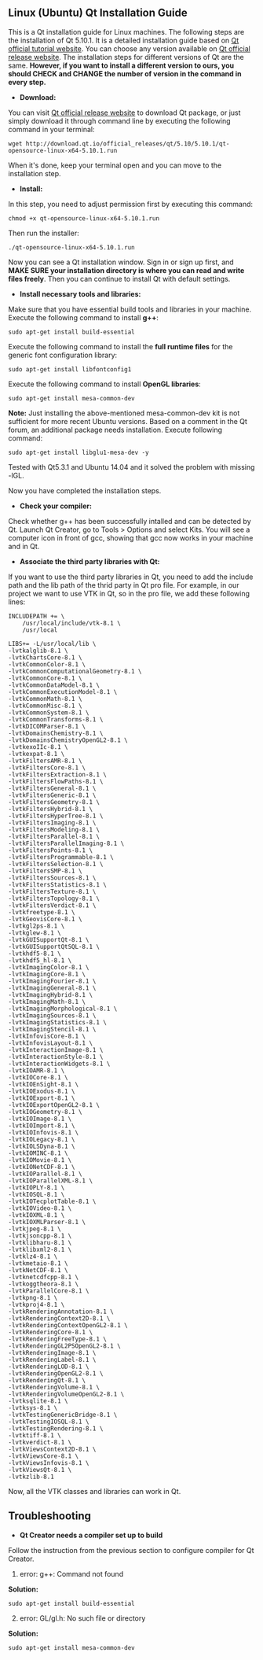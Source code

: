 ## Linux (Ubuntu) Qt Installation Guide

This is a Qt installation guide for Linux machines. The following steps are the installation of Qt 5.10.1. It is a detailed installation guide based on [Qt official tutorial website](https://wiki.qt.io/Install_Qt_5_on_Ubuntu). You can choose any version available on [Qt official release website](http://download.qt.io/official_releases/qt/). The installation steps for different versions of Qt are the same. **However, if you want to install a different version to ours, you should CHECK and CHANGE the number of version in the command in every step.**

- **Download:**

You can visit [Qt official release website](http://download.qt.io/official_releases/qt/) to download Qt package, or just simply download it through command line by executing the following command in your terminal:
```
wget http://download.qt.io/official_releases/qt/5.10/5.10.1/qt-opensource-linux-x64-5.10.1.run
```
When it's done, keep your terminal open and you can move to the installation step.

- **Install:**

In this step, you need to adjust permission first by executing this command: 
```
chmod +x qt-opensource-linux-x64-5.10.1.run
```

Then run the installer:
```
./qt-opensource-linux-x64-5.10.1.run
```
Now you can see a Qt installation window. Sign in or sign up first, and **MAKE SURE your installation directory is where you can read and write files freely**. Then you can continue to install Qt with default settings.

- **Install necessary tools and libraries:**

Make sure that you have essential build tools and libraries in your machine. Execute the following command to install **g++**:
```
sudo apt-get install build-essential
```

Execute the following command to install the **full runtime files** for the generic font configuration library:
```
sudo apt-get install libfontconfig1
```

Execute the following command to install **OpenGL libraries**:
```
sudo apt-get install mesa-common-dev
```

**Note:** Just installing the above-mentioned mesa-common-dev kit is not sufficient for more recent Ubuntu versions. Based on a comment in the Qt forum, an additional package needs installation. Execute following command:
```
sudo apt-get install libglu1-mesa-dev -y
```
Tested with Qt5.3.1 and Ubuntu 14.04 and it solved the problem with missing -lGL.

Now you have completed the installation steps.

- **Check your compiler:**

Check whether g++ has been successfully intalled and can be detected by Qt. Launch Qt Creator, go to Tools > Options and select Kits. You will see a computer icon in front of gcc, showing that gcc now works in your machine and in Qt.


- **Associate the third party libraries with Qt:**

If you want to use the third party libraries in Qt, you need to add the include path and the lib path of the thrid party in Qt pro file. For example, in our project we want to use VTK in Qt, so in the pro file, we add these following lines:
```
INCLUDEPATH += \
    /usr/local/include/vtk-8.1 \
    /usr/local
    
LIBS+= -L/usr/local/lib \
-lvtkalglib-8.1 \
-lvtkChartsCore-8.1 \
-lvtkCommonColor-8.1 \
-lvtkCommonComputationalGeometry-8.1 \
-lvtkCommonCore-8.1 \
-lvtkCommonDataModel-8.1 \
-lvtkCommonExecutionModel-8.1 \
-lvtkCommonMath-8.1 \
-lvtkCommonMisc-8.1 \
-lvtkCommonSystem-8.1 \
-lvtkCommonTransforms-8.1 \
-lvtkDICOMParser-8.1 \
-lvtkDomainsChemistry-8.1 \
-lvtkDomainsChemistryOpenGL2-8.1 \
-lvtkexoIIc-8.1 \
-lvtkexpat-8.1 \
-lvtkFiltersAMR-8.1 \
-lvtkFiltersCore-8.1 \
-lvtkFiltersExtraction-8.1 \
-lvtkFiltersFlowPaths-8.1 \
-lvtkFiltersGeneral-8.1 \
-lvtkFiltersGeneric-8.1 \
-lvtkFiltersGeometry-8.1 \
-lvtkFiltersHybrid-8.1 \
-lvtkFiltersHyperTree-8.1 \
-lvtkFiltersImaging-8.1 \
-lvtkFiltersModeling-8.1 \
-lvtkFiltersParallel-8.1 \
-lvtkFiltersParallelImaging-8.1 \
-lvtkFiltersPoints-8.1 \
-lvtkFiltersProgrammable-8.1 \
-lvtkFiltersSelection-8.1 \
-lvtkFiltersSMP-8.1 \
-lvtkFiltersSources-8.1 \
-lvtkFiltersStatistics-8.1 \
-lvtkFiltersTexture-8.1 \
-lvtkFiltersTopology-8.1 \
-lvtkFiltersVerdict-8.1 \
-lvtkfreetype-8.1 \
-lvtkGeovisCore-8.1 \
-lvtkgl2ps-8.1 \
-lvtkglew-8.1 \
-lvtkGUISupportQt-8.1 \
-lvtkGUISupportQtSQL-8.1 \
-lvtkhdf5-8.1 \
-lvtkhdf5_hl-8.1 \
-lvtkImagingColor-8.1 \
-lvtkImagingCore-8.1 \
-lvtkImagingFourier-8.1 \
-lvtkImagingGeneral-8.1 \
-lvtkImagingHybrid-8.1 \
-lvtkImagingMath-8.1 \
-lvtkImagingMorphological-8.1 \
-lvtkImagingSources-8.1 \
-lvtkImagingStatistics-8.1 \
-lvtkImagingStencil-8.1 \
-lvtkInfovisCore-8.1 \
-lvtkInfovisLayout-8.1 \
-lvtkInteractionImage-8.1 \
-lvtkInteractionStyle-8.1 \
-lvtkInteractionWidgets-8.1 \
-lvtkIOAMR-8.1 \
-lvtkIOCore-8.1 \
-lvtkIOEnSight-8.1 \
-lvtkIOExodus-8.1 \
-lvtkIOExport-8.1 \
-lvtkIOExportOpenGL2-8.1 \
-lvtkIOGeometry-8.1 \
-lvtkIOImage-8.1 \
-lvtkIOImport-8.1 \
-lvtkIOInfovis-8.1 \
-lvtkIOLegacy-8.1 \
-lvtkIOLSDyna-8.1 \
-lvtkIOMINC-8.1 \
-lvtkIOMovie-8.1 \
-lvtkIONetCDF-8.1 \
-lvtkIOParallel-8.1 \
-lvtkIOParallelXML-8.1 \
-lvtkIOPLY-8.1 \
-lvtkIOSQL-8.1 \
-lvtkIOTecplotTable-8.1 \
-lvtkIOVideo-8.1 \
-lvtkIOXML-8.1 \
-lvtkIOXMLParser-8.1 \
-lvtkjpeg-8.1 \
-lvtkjsoncpp-8.1 \
-lvtklibharu-8.1 \
-lvtklibxml2-8.1 \
-lvtklz4-8.1 \
-lvtkmetaio-8.1 \
-lvtkNetCDF-8.1 \
-lvtknetcdfcpp-8.1 \
-lvtkoggtheora-8.1 \
-lvtkParallelCore-8.1 \
-lvtkpng-8.1 \
-lvtkproj4-8.1 \
-lvtkRenderingAnnotation-8.1 \
-lvtkRenderingContext2D-8.1 \
-lvtkRenderingContextOpenGL2-8.1 \
-lvtkRenderingCore-8.1 \
-lvtkRenderingFreeType-8.1 \
-lvtkRenderingGL2PSOpenGL2-8.1 \
-lvtkRenderingImage-8.1 \
-lvtkRenderingLabel-8.1 \
-lvtkRenderingLOD-8.1 \
-lvtkRenderingOpenGL2-8.1 \
-lvtkRenderingQt-8.1 \
-lvtkRenderingVolume-8.1 \
-lvtkRenderingVolumeOpenGL2-8.1 \
-lvtksqlite-8.1 \
-lvtksys-8.1 \
-lvtkTestingGenericBridge-8.1 \
-lvtkTestingIOSQL-8.1 \
-lvtkTestingRendering-8.1 \
-lvtktiff-8.1 \
-lvtkverdict-8.1 \
-lvtkViewsContext2D-8.1 \
-lvtkViewsCore-8.1 \
-lvtkViewsInfovis-8.1 \
-lvtkViewsQt-8.1 \
-lvtkzlib-8.1     
```

Now, all the VTK classes and libraries can work in Qt.


## Troubleshooting
- **Qt Creator needs a compiler set up to build**

Follow the instruction from the previous section to configure compiler for Qt Creator.
1. error: g++: Command not found

**Solution:**
```
sudo apt-get install build-essential
```
2. error: GL/gl.h: No such file or directory

**Solution:**
```
sudo apt-get install mesa-common-dev
```
